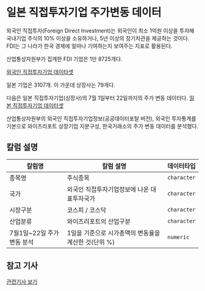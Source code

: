 <!-- README.md is generated from README.Rmd. Please edit that file -->

# 일본 직접투자기업 주가변동 데이터
 
외국인 직접투자(Foreign Direct Investment)는 외국인이 최소 1억원 이상을 투자해 국내기업 주식의 10% 이상을 소유하거나, 5년 이상의 장기차관을 제공하는 것이다. FDI는 그 나라가 한국 경제에 얼마나 기여하는지 보여주는 지표로 활용된다.  

산업통상자원부가 집계한 FDI 기업은 1만 8725개다. 

[외국인 직접투자기업 데이타셋](https://docs.google.com/spreadsheets/d/e/2PACX-1vTptysObToVtCf-S5GHI0CHTxSJF2ojotdQ7WXpG_GYjA_r-_D8eJY2Mcbl3B59OkIO-PC7urO95ZNm/pub?gid=1796112948&single=true&output=csv)

일본 기업은 3107개. 이 가운데 상장사는 79개다. 

다음은 일본 직접투자기업(상장사)의 7월 1일부터 22일까지의 주가 변동 데이터다. [일본 직접투자기업 데이터셋](https://github.com/taltal-ddj/taltal/blob/master/taltal_raw/japan_investment/df_japan_investment.csv)  
  
산업통상자원부의 외국인 직접투자기업정보(공공데이터포탈 버전), 외국인 투자통계를 기본으로 와이즈리포트 상장기업 지분구성, 한국거래소의 주가 변동 데이터를 분석했다. 
 

## 칼럼 설명

| 칼럼명            | 칼럼 설명                  | 데이터타입     |
| --------------- | ------------------------- | ----------- |
| 종목명       | 주식종목              | `character` |
| 국가         | 외국인 직접투자기업정보에 나온 대표투자국가          | `character` |
| 시장구분	        | 코스피 / 코스닥           | `character` |
| 산업분류 | 와이즈리포트의 산업구분                 | `character` |
| 7월1일~22일 주가변동 분석  | 1일을 기준으로 시가총액의 변동율을 계산한 것(단위 %)      | `numeric` |
 
 
## 참고 기사 
[관련기사 보기](https://news.joins.com/article/23533092)

 

